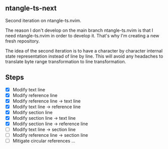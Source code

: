 ## ntangle-ts-next

Second iteration on ntangle-ts.nvim.

The reason I don't develop on the main branch
ntangle-ts.nvim is that I need ntangle-ts.nvim in
order to develop it. That's why I'm creating
a new fresh repository.

The idea of the second iteration is to have
a character by character internal state
representation instead of line by line.
This will avoid any headaches to translate
byte range transformation to line transformation.

## Steps

* [x] Modify text line
* [x] Modify reference line
* [x] Modify reference line -> text line
* [x] Modify text line -> reference line
* [x] Modify section line
* [x] Modify section line -> text line
* [x] Modify section line -> reference line
* [ ] Modify text line -> section line
* [ ] Modify reference line -> section line
* [ ] Mitigate circular references
...
